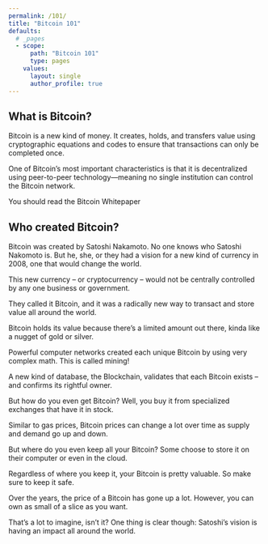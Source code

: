 ```yaml
---
permalink: /101/
title: "Bitcoin 101"
defaults:
  # _pages
  - scope:
      path: "Bitcoin 101"
      type: pages
    values:
      layout: single
      author_profile: true
---
```


## What is Bitcoin?
Bitcoin is  a new kind of money. It creates, holds, and transfers value using cryptographic equations and codes to ensure that transactions can only be completed once.

One of Bitcoin’s most important characteristics is that it is decentralized using peer-to-peer technology—meaning no single institution can control the Bitcoin network.

You should read the Bitcoin Whitepaper

## Who created Bitcoin?
Bitcoin was created by Satoshi Nakamoto. No one knows who Satoshi Nakomoto is. But he, she, or they had a vision for a new kind of currency in 2008, one that would change the world.













This new currency – or cryptocurrency – would not be centrally controlled by any one business or government.

They called it Bitcoin, and it was a radically new way to transact and store value all around the world.

Bitcoin holds its value because there’s a limited amount out there, kinda like a nugget of gold or silver.

Powerful computer networks created each unique Bitcoin by using very complex math. This is called mining!

A new kind of database, the Blockchain, validates that each Bitcoin exists – and confirms its rightful owner.

But how do you even get Bitcoin? Well, you buy it from specialized exchanges that have it in stock.

Similar to gas prices, Bitcoin prices can change a lot over time as supply and demand go up and down.

But where do you even keep all your Bitcoin? Some choose to store it on their computer or even in the cloud.

Regardless of where you keep it, your Bitcoin is pretty valuable. So make sure to keep it safe.

Over the years, the price of a Bitcoin has gone up a lot. However, you can own as small of a slice as you want.

That’s a lot to imagine, isn’t it? One thing is clear though: Satoshi’s vision is having an impact all around the world.